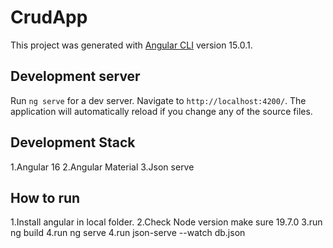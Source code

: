 # CrudApp

This project was generated with [Angular CLI](https://github.com/angular/angular-cli) version 15.0.1.

## Development server

Run `ng serve` for a dev server. Navigate to `http://localhost:4200/`. The application will automatically reload if you change any of the source files.

## Development Stack
1.Angular 16
2.Angular Material
3.Json serve

## How to run
1.Install angular in local folder.
2.Check Node version make sure 19.7.0
3.run ng build
4.run ng serve
4.run json-serve --watch db.json



